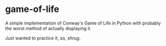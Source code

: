 # game-of-life
A simple implementation of Conway's Game of Life in Python with probably the worst method of actually displaying it.

Just wanted to practice it, so, *shrug*.
